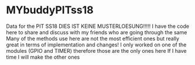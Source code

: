 # MYbuddyPITss18
Data for the PIT SS18 
DIES IST KEINE MUSTERLOESUNG!!!!!
I have the code here to share and discuss with my friends who are going through the same 
Many of the methods use here are not the most efficient ones but really great in terms of implementation and changes!
I only worked on one of the modules (GPIO and TIMER) therefore those are the only ones here
If I have time I will make the other ones


